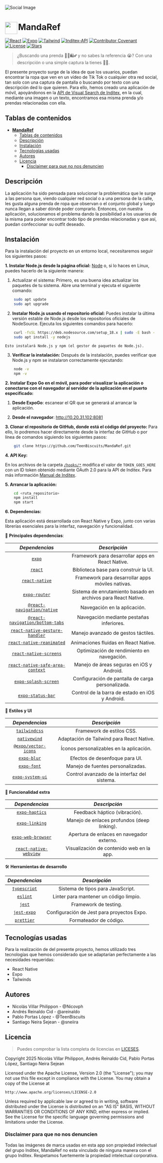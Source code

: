 ![Social Image](/assets/images/SocialImage.png)

# <img src="https://raw.githubusercontent.com/TeenBiscuits/MandaRef/refs/heads/main/assets/images/icon.png" alt="" align="left" width="40" height="40"> **MandaRef**

[![React](https://img.shields.io/badge/React_Native-20232a?logo=react&logoColor=61DAFB)](https://reactnative.dev/)
[![Expo](https://img.shields.io/badge/Expo-1C2024?logo=expo&logoColor=white)](https://expo.dev/)
[![Tailwind](https://img.shields.io/badge/Tailwind_CSS-38B2AC?logo=tailwind-css&logoColor=white)](https://tailwindcss.com/)
[![Inditex-API](https://img.shields.io/badge/Inditex_API-black?logo=zara&logoColor=white)](https://developer.inditex.com/)
[![Contributor Covenant](https://img.shields.io/badge/Contributor%20Covenant-2.1-4baaaa.svg)](CODE_OF_CONDUCT.md)
[![License](https://img.shields.io/badge/License-Apache_2.0-blue.svg)](./LICENSE.md)
[![Stars](https://img.shields.io/github/stars/TeenBiscuits/MandaRef.svg)](https://github.com/TeenBiscuits/MandaRef)


> ¿Buscando una prenda 💅🏻🛍️💕 y no sabes la referencia 😭? Con una descripción o una simple captura la tienes 🤩😎.

El presente proyecto surge de la idea de que los usuarios, puedan encontrar la ropa que ven en un vídeo de Tik Tok o cualquier otra red social, tan solo con una captura de pantalla o buscando por texto con una descripción ded lo que quieren. 
Para ello, hemos creado una aplicación de móvil, apoyándonos en la [API de Visual Search de Inditex](https://developer.inditex.com/apimktplc/web/products/pubapimkt/protocols/REST/apis/visual-search/overview), en la cual, mediante una imagen o un texto, encontramos esa misma prenda y/o prendas relacionadas con ella.

## Tablas de contenidos

- [ **MandaRef**](#-mandaref)
	- [Tablas de contenidos](#tablas-de-contenidos)
	- [Descripción](#descripción)
	- [Instalación](#instalación)
	- [Tecnologías usadas](#tecnologías-usadas)
	- [Autores](#autores)
	- [Licencia](#licencia)
		- [Disclaimer para que no nos denuncien](#disclaimer-para-que-no-nos-denuncien)

## Descripción

La aplicación ha sido pensada para solucionar la problemática que le surge a las persona que, viendo cualquier red social o a una persona de la calle, les gusta alguna prenda de ropa que observan o el conjunto global y luego nunca llegan a saber dónde poder comprarlo. 
Entonces, con nuestra aplicación, solucionamos el problema dando la posibilidad a los usuarios de la misma para poder encontrar todo tipo de prendas relacionadas y que así, puedan confeccionar su outfit deseado.

## Instalación
Para la instalación del proyecto en un entorno local, necesitaremos seguir los siguientes pasos:

**1. Instalar Node.js desde la página oficial:** [Node](https://nodejs.org/es/download) o, si lo haces en Linux, puedes hacerlo de la siguiente manera: 

  1. Actualizar el sistema: Primero, es una buena idea actualizar los paquetes de tu sistema. Abre una terminal y ejecuta el siguiente comando:

```bash
	sudo apt update
	sudo apt upgrade
```

  2. **Instalar Node.js usando el repositorio oficial:** Puedes instalar la última versión estable de Node.js desde los repositorios oficiales de NodeSource. Ejecuta los siguientes comandos para hacerlo:

```bash
	curl -fsSL https://deb.nodesource.com/setup_18.x | sudo -E bash - 
	sudo apt install -y nodejs
```

	Esto instalará Node.js y npm (el gestor de paquetes de Node.js).

  3. **Verificar la instalación:** Después de la instalación, puedes verificar que Node.js y npm se instalaron correctamente ejecutando:

```bash
	node -v
	npm -v
```

**2. Instalar Expo Go en el móvil, para poder visualizar la aplicación o conectarse con el navegador al servidor de la aplicación en el puerto especificado:**

   1. **Desde ExpoGo**: escanear el QR que se generará al arrancar la aplicación.

   2. **Desde el navegador**: http://10.20.31.102:8081

**3. Clonar el repositorio de GitHub, donde está el código del proyecto:**
Para ello, lo podremos hacer directamente desde la interfaz de GitHub o por línea de comandos siguiendo los siguientes pasos:

```bash
	git clone https://github.com/TeenBiscuits/MandaRef.git
```

**4. API Key:**

En los archivos de la carpeta [`/hooks/*`](./hooks/) modifica el valor de ``TOKEN_GOES_HERE`` con un ID token obtenido mediante OAuth 2.0 para la API de Inditex. Para más información [Manual de Inditex](https://developer.inditex.com/apimktplc/web/get-started/integrate-with-apis/promote-to-production).

**5. Arrancar la aplicación:**

```bash
	cd <ruta_repositorio>
	npm install
	npm start
```

**6. Dependencias:**

Esta aplicación está desarrollada con React Native y Expo, junto con varias librerías esenciales para la interfaz, navegación y funcionalidad.

🔹 **Principales dependencias**:

|                                          *Dependencias*                                          |                         *Descripción*                         |
| :----------------------------------------------------------------------------------------------: | :-----------------------------------------------------------: |
|                                   [`expo`](https://expo.dev/)                                    |       Framework para desarrollar apps en React Native.        |
|                                  [`react`](https://react.dev/)                                   |             Biblioteca base para construir la UI.             |
|                            [`react-native`](https://reactnative.dev/)                            |       Framework para desarrollar apps móviles nativas.        |
|                   [`expo-router`](https://docs.expo.dev/router/introduction/)                    | Sistema de enrutamiento basado en archivos para React Native. |
|                    [`@react-navigation/native`](https://reactnavigation.org/)                    |                 Navegación en la aplicación.                  |
|    [`@react-navigation/bottom-tabs`](https://reactnavigation.org/docs/bottom-tab-navigator/)     |           Navegación mediante pestañas inferiores.            |
|   [`react-native-gesture-handler`](https://www.npmjs.com/package/react-native-gesture-handler)   |              Manejo avanzado de gestos táctiles.              |
|         [`react-native-reanimated`](https://docs.swmansion.com/react-native-reanimated/)         |             Animaciones fluidas en React Native.              |
|        [`react-native-screens`](https://github.com/software-mansion/react-native-screens)        |          Optimización de rendimiento en navegación.           |
| [`react-native-safe-area-context`](https://github.com/AppAndFlow/react-native-safe-area-context) |           Manejo de áreas seguras en iOS y Android.           |
|         [`expo-splash-screen`](https://docs.expo.dev/versions/latest/sdk/splash-screen/)         |       Configuración de pantalla de carga personalizada.       |
|            [`expo-status-bar`](https://docs.expo.dev/versions/latest/sdk/status-bar/)            |        Control de la barra de estado en iOS y Android.        |

🎨 **Estilos y UI**

|                              *Dependencias*                              |                *Descripción*                 |
| :----------------------------------------------------------------------: | :------------------------------------------: |
|                [`tailwindcss`](https://tailwindcss.com/)                 |          Framework de estilos CSS.           |
|               [`nativewind`](https://www.nativewind.dev/)                |  Adaptación de Tailwind para React Native.   |
|           [`@expo/vector-icons`](https://icons.expo.fyi/Index)           |   Íconos personalizables en la aplicación.   |
|   [`expo-blur`](https://docs.expo.dev/versions/latest/sdk/blur-view/)    |        Efectos de desenfoque para UI.        |
|      [`expo-font`](https://docs.expo.dev/versions/latest/sdk/font/)      |      Manejo de fuentes personalizadas.       |
| [`expo-system-ui`](https://docs.expo.dev/versions/latest/sdk/system-ui/) | Control avanzado de la interfaz del sistema. |

🔗 **Funcionalidad extra**

|                                     *Dependencias*                                     |                *Descripción*                |
| :------------------------------------------------------------------------------------: | :-----------------------------------------: |
|          [`expo-haptics`](https://docs.expo.dev/versions/latest/sdk/haptics/)          |        Feedback háptico (vibración).        |
|          [`expo-linking`](https://docs.expo.dev/versions/latest/sdk/linking/)          | Manejo de enlaces profundos (deep linking). |
|      [`expo-web-browser`](https://docs.expo.dev/versions/latest/sdk/webbrowser/)       |  Apertura de enlaces en navegador externo.  |
| [`react-native-webview`](https://github.com/react-native-webview/react-native-webview) |  Visualización de contenido web en la app.  |

🛠️ **Herramientas de desarrollo**

|                       *Dependencias*                       |               *Descripción*                |
| :--------------------------------------------------------: | :----------------------------------------: |
|      [`typescript`](https://www.typescriptlang.org/)       |     Sistema de tipos para JavaScript.      |
|              [`eslint`](https://eslint.org/)               |   Linter para mantener un código limpio.   |
|                [`jest`](https://jestjs.io/)                |           Framework de testing.            |
| [`jest-expo`](https://docs.expo.dev/develop/unit-testing/) | Configuración de Jest para proyectos Expo. |
|             [`prettier`](https://prettier.io/)             |           Formateador de código.           |

## Tecnologías usadas
Para la realización de del presente proyecto, hemos utilizado tres tecnologías que hemos considerado que se adaptarían perfectamente a las necesidades requeridas:
- React Native
- Expo
- Tailwinds

## Autores
- Nicolás Villar Philippon - @Nicovph
- Andrés Reinaldo Cid - @areinaldo
- Pablo Portas López - @TeenBiscuits
- Santiago Neira Sejean - @sneiira

## Licencia

> Puedes comprobar la lista completa de licencias en [LICESES](/LICENSES.txt).

Copyright 2025 Nicolás Villar Philippon, Andrés Reinaldo Cid, Pablo Portas López, Santiago Neira Sejean

Licensed under the Apache License, Version 2.0 (the "License");
you may not use this file except in compliance with the License.
You may obtain a copy of the License at

	http://www.apache.org/licenses/LICENSE-2.0

Unless required by applicable law or agreed to in writing, software
distributed under the License is distributed on an "AS IS" BASIS,
WITHOUT WARRANTIES OR CONDITIONS OF ANY KIND, either express or implied.
See the License for the specific language governing permissions and
limitations under the License.

### Disclaimer para que no nos denuncien

Todas las imágenes de marca usadas en esta app son propiedad intelectual del grupo Inditex, MandaRef no esta vinculado de ninguna manera con el grupo Inditex. Respetamos fuertemente la propiedad intelectual corporativa.
